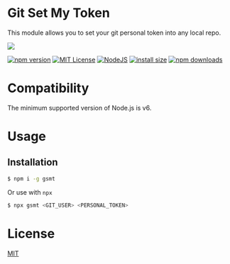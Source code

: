 # Git Set My Token

This module allows you to set your git personal token into any local repo.

<a href="https://nodei.co/npm/gsmt">
  <img src="https://nodei.co/npm/gsmt.png?downloads=true">
</a>

[![npm version](https://img.shields.io/npm/v/gsmt.svg?style=flat-square)](https://badge.fury.io/js/gsmt)
[![MIT License](https://img.shields.io/badge/license-MIT-blue.svg?style=flat-square)](https://github.com/LuisFuenTech/gsmt/blob/master/LICENSE)
[![NodeJS](https://img.shields.io/badge/node-6.x.x-brightgreen?style=flat-square)](https://github.com/LuisFuenTech/gsmt/blob/master/package.json)
[![install size](https://packagephobia.now.sh/badge?p=gsmt)](https://packagephobia.now.sh/result?p=gsmt)
[![npm downloads](https://img.shields.io/npm/dm/gsmt.svg?style=flat-square)](http://npm-stat.com/charts.html?package=gsmt)

# Compatibility

The minimum supported version of Node.js is v6.

# Usage

## Installation

```bash
$ npm i -g gsmt
```

Or use with `npx`

```bash
$ npx gsmt <GIT_USER> <PERSONAL_TOKEN>
```

# License

[MIT](https://github.com/LuisFuenTech/gsmt/blob/master/LICENSE)
